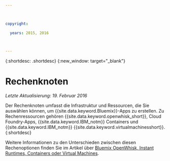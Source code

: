 ```yaml
---

 

copyright:

  years: 2015, 2016

 

---
```


{:shortdesc: .shortdesc} 
{:new_window: target="_blank"}

# Rechenknoten
*Letzte Aktualisierung: 19. Februar 2016*

Der Rechenknoten umfasst die Infrastruktur und Ressourcen, die Sie auswählen können, um {{site.data.keyword.Bluemix}}-Apps zu erstellen. Zu Rechenressourcen gehören {{site.data.keyword.openwhisk_short}}, Cloud Foundry-Apps, {{site.data.keyword.IBM_notm}} Containers und {{site.data.keyword.IBM_notm}} {{site.data.keyword.virtualmachinesshort}}.
{:shortdesc}

Weitere Informationen zu den Unterschieden zwischen diesen Rechenoptionen finden Sie im Artikel über [Bluemix OpenWhisk, Instant Runtimes, Containers oder Virtual Machines](https://developer.ibm.com/bluemix/2015/08/05/bluemix-instant-runtimes-containers-or-virtual-machines/).
